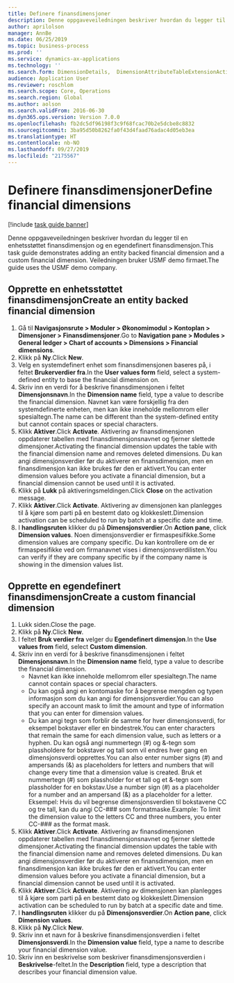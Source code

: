 ```yaml
---
title: Definere finansdimensjoner
description: Denne oppgaveveiledningen beskriver hvordan du legger til en enhetsstøttet finansdimensjon og en egendefinert finansdimensjon.
author: aprilolson
manager: AnnBe
ms.date: 06/25/2019
ms.topic: business-process
ms.prod: ''
ms.service: dynamics-ax-applications
ms.technology: ''
ms.search.form: DimensionDetails,  DimensionAttributeTableExtensionActivate, DimensionValueDetails
audience: Application User
ms.reviewer: roschlom
ms.search.scope: Core, Operations
ms.search.region: Global
ms.author: aolson
ms.search.validFrom: 2016-06-30
ms.dyn365.ops.version: Version 7.0.0
ms.openlocfilehash: fb2dc5df96198f3c9f68fcac70b2e5dcbe8c8832
ms.sourcegitcommit: 3ba95d50b8262fa0f43d4faad76adac4d05eb3ea
ms.translationtype: HT
ms.contentlocale: nb-NO
ms.lasthandoff: 09/27/2019
ms.locfileid: "2175567"
---
```

# <a name="define-financial-dimensions"></a><span data-ttu-id="7d362-103">Definere finansdimensjoner</span><span class="sxs-lookup"><span data-stu-id="7d362-103">Define financial dimensions</span></span>

[!include [task guide banner](../../includes/task-guide-banner.md)]

<span data-ttu-id="7d362-104">Denne oppgaveveiledningen beskriver hvordan du legger til en enhetsstøttet finansdimensjon og en egendefinert finansdimensjon.</span><span class="sxs-lookup"><span data-stu-id="7d362-104">This task guide demonstrates adding an entity backed financial dimension and a custom financial dimension.</span></span>  <span data-ttu-id="7d362-105">Veiledningen bruker USMF demo firmaet.</span><span class="sxs-lookup"><span data-stu-id="7d362-105">The guide uses the USMF demo company.</span></span>


## <a name="create-an-entity-backed-financial-dimension"></a><span data-ttu-id="7d362-106">Opprette en enhetsstøttet finansdimensjon</span><span class="sxs-lookup"><span data-stu-id="7d362-106">Create an entity backed financial dimension</span></span>
1. <span data-ttu-id="7d362-107">Gå til **Navigasjonsrute > Moduler > Økonomimodul > Kontoplan > Dimensjoner > Finansdimensjoner**.</span><span class="sxs-lookup"><span data-stu-id="7d362-107">Go to **Navigation pane > Modules > General ledger > Chart of accounts > Dimensions > Financial dimensions**.</span></span>
2. <span data-ttu-id="7d362-108">Klikk på **Ny**.</span><span class="sxs-lookup"><span data-stu-id="7d362-108">Click **New**.</span></span>
3. <span data-ttu-id="7d362-109">Velg en systemdefinert enhet som finansdimensjonen baseres på, i feltet **Brukerverdier fra**.</span><span class="sxs-lookup"><span data-stu-id="7d362-109">In the **User values form** field, select a system-defined entity to base the financial dimension on.</span></span> 
4. <span data-ttu-id="7d362-110">Skriv inn en verdi for å beskrive finansdimensjonen i feltet **Dimensjonsnavn**.</span><span class="sxs-lookup"><span data-stu-id="7d362-110">In the **Dimension name** field, type a value to describe the financial dimension.</span></span> <span data-ttu-id="7d362-111">Navnet kan være forskjellig fra den systemdefinerte enheten, men kan ikke inneholde mellomrom eller spesialtegn.</span><span class="sxs-lookup"><span data-stu-id="7d362-111">The name can be different than the system-defined entity but cannot contain spaces or special characters.</span></span>
5. <span data-ttu-id="7d362-112">Klikk **Aktiver**.</span><span class="sxs-lookup"><span data-stu-id="7d362-112">Click **Activate**.</span></span> <span data-ttu-id="7d362-113">Aktivering av finansdimensjonen oppdaterer tabellen med finansdimensjonsnavnet og fjerner slettede dimensjoner.</span><span class="sxs-lookup"><span data-stu-id="7d362-113">Activating the financial dimension updates the table with the financial dimension name and removes deleted dimensions.</span></span> <span data-ttu-id="7d362-114">Du kan angi dimensjonsverdier før du aktiverer en finansdimensjon, men en finansdimensjon kan ikke brukes før den er aktivert.</span><span class="sxs-lookup"><span data-stu-id="7d362-114">You can enter dimension values before you activate a financial dimension, but a financial dimension cannot be used until it is activated.</span></span>  
6. <span data-ttu-id="7d362-115">Klikk på **Lukk** på aktiveringsmeldingen.</span><span class="sxs-lookup"><span data-stu-id="7d362-115">Click **Close** on the activation message.</span></span>
7. <span data-ttu-id="7d362-116">Klikk **Aktiver**.</span><span class="sxs-lookup"><span data-stu-id="7d362-116">Click **Activate**.</span></span> <span data-ttu-id="7d362-117">Aktivering av dimensjonen kan planlegges til å kjøre som parti på en bestemt dato og klokkeslett.</span><span class="sxs-lookup"><span data-stu-id="7d362-117">Dimension activation can be scheduled to run by batch at a specific date and time.</span></span>  
8. <span data-ttu-id="7d362-118">I **handlingsruten** klikker du på **Dimensjonsverdier**.</span><span class="sxs-lookup"><span data-stu-id="7d362-118">On **Action pane**, click **Dimension values**.</span></span> <span data-ttu-id="7d362-119">Noen dimensjonsverdier er firmaspesifikke.</span><span class="sxs-lookup"><span data-stu-id="7d362-119">Some dimension values are company specific.</span></span> <span data-ttu-id="7d362-120">Du kan kontrollere om de er firmaspesifikke ved om firmanavnet vises i dimensjonsverdilisten.</span><span class="sxs-lookup"><span data-stu-id="7d362-120">You can verify if they are company specific by if the company name is showing in the dimension values list.</span></span>  

## <a name="create-a-custom-financial-dimension"></a><span data-ttu-id="7d362-121">Opprette en egendefinert finansdimensjon</span><span class="sxs-lookup"><span data-stu-id="7d362-121">Create a custom financial dimension</span></span>
1. <span data-ttu-id="7d362-122">Lukk siden.</span><span class="sxs-lookup"><span data-stu-id="7d362-122">Close the page.</span></span>
2. <span data-ttu-id="7d362-123">Klikk på **Ny**.</span><span class="sxs-lookup"><span data-stu-id="7d362-123">Click **New**.</span></span>
3. <span data-ttu-id="7d362-124">I feltet **Bruk verdier fra** velger du **Egendefinert dimensjon**.</span><span class="sxs-lookup"><span data-stu-id="7d362-124">In the **Use values from** field, select **Custom dimension**.</span></span>
4. <span data-ttu-id="7d362-125">Skriv inn en verdi for å beskrive finansdimensjonen i feltet **Dimensjonsnavn**.</span><span class="sxs-lookup"><span data-stu-id="7d362-125">In the **Dimension name** field, type a value to describe the financial dimension.</span></span>
    - <span data-ttu-id="7d362-126">Navnet kan ikke inneholde mellomrom eller spesialtegn.</span><span class="sxs-lookup"><span data-stu-id="7d362-126">The name cannot contain spaces or special characters.</span></span>  
    - <span data-ttu-id="7d362-127">Du kan også angi en kontomaske for å begrense mengden og typen informasjon som du kan angi for dimensjonsverdier.</span><span class="sxs-lookup"><span data-stu-id="7d362-127">You can also specify an account mask to limit the amount and type of information that you can enter for dimension values.</span></span>   
    - <span data-ttu-id="7d362-128">Du kan angi tegn som forblir de samme for hver dimensjonsverdi, for eksempel bokstaver eller en bindestrek.</span><span class="sxs-lookup"><span data-stu-id="7d362-128">You can enter characters that remain the same for each dimension value, such as letters or a hyphen.</span></span> <span data-ttu-id="7d362-129">Du kan også angi nummertegn (#) og &-tegn som plassholdere for bokstaver og tall som vil endres hver gang en dimensjonsverdi opprettes.</span><span class="sxs-lookup"><span data-stu-id="7d362-129">You can also enter number signs (#) and ampersands (&) as placeholders for letters and numbers that will change every time that a dimension value is created.</span></span> <span data-ttu-id="7d362-130">Bruk et nummertegn (#) som plassholder for et tall og et &-tegn som plassholder for en bokstav.</span><span class="sxs-lookup"><span data-stu-id="7d362-130">Use a number sign (#) as a placeholder for a number and an ampersand (&) as a placeholder for a letter.</span></span>  <span data-ttu-id="7d362-131">Eksempel: Hvis du vil begrense dimensjonsverdien til bokstavene CC og tre tall, kan du angi CC-### som formatmaske.</span><span class="sxs-lookup"><span data-stu-id="7d362-131">Example: To limit the dimension value to the letters CC and three numbers, you enter CC-### as the format mask.</span></span>  
5. <span data-ttu-id="7d362-132">Klikk **Aktiver**.</span><span class="sxs-lookup"><span data-stu-id="7d362-132">Click **Activate**.</span></span> <span data-ttu-id="7d362-133">Aktivering av finansdimensjonen oppdaterer tabellen med finansdimensjonsnavnet og fjerner slettede dimensjoner.</span><span class="sxs-lookup"><span data-stu-id="7d362-133">Activating the financial dimension updates the table with the financial dimension name and removes deleted dimensions.</span></span> <span data-ttu-id="7d362-134">Du kan angi dimensjonsverdier før du aktiverer en finansdimensjon, men en finansdimensjon kan ikke brukes før den er aktivert.</span><span class="sxs-lookup"><span data-stu-id="7d362-134">You can enter dimension values before you activate a financial dimension, but a financial dimension cannot be used until it is activated.</span></span>     
6. <span data-ttu-id="7d362-135">Klikk **Aktiver**.</span><span class="sxs-lookup"><span data-stu-id="7d362-135">Click **Activate**.</span></span> <span data-ttu-id="7d362-136">Aktivering av dimensjonen kan planlegges til å kjøre som parti på en bestemt dato og klokkeslett.</span><span class="sxs-lookup"><span data-stu-id="7d362-136">Dimension activation can be scheduled to run by batch at a specific date and time.</span></span>      
7. <span data-ttu-id="7d362-137">I **handlingsruten** klikker du på **Dimensjonsverdier**.</span><span class="sxs-lookup"><span data-stu-id="7d362-137">On **Action pane**, click **Dimension values**.</span></span>
8. <span data-ttu-id="7d362-138">Klikk på **Ny**.</span><span class="sxs-lookup"><span data-stu-id="7d362-138">Click **New**.</span></span>
9. <span data-ttu-id="7d362-139">Skriv inn et navn for å beskrive finansdimensjonsverdien i feltet **Dimensjonsverdi**.</span><span class="sxs-lookup"><span data-stu-id="7d362-139">In the **Dimension value** field, type a name to describe your financial dimension value.</span></span>
10. <span data-ttu-id="7d362-140">Skriv inn en beskrivelse som beskriver finansdimensjonsverdien i **Beskrivelse**-feltet.</span><span class="sxs-lookup"><span data-stu-id="7d362-140">In the **Description** field, type a description that describes your financial dimension value.</span></span>


